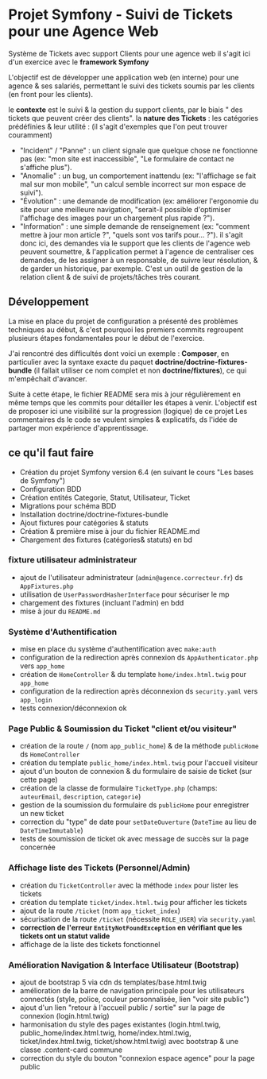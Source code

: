 # Projet Symfony - Suivi de Tickets pour une Agence Web

Système de Tickets avec support Clients pour une agence web 
il s'agit ici d'un exercice avec le **framework Symfony**

L'objectif est de développer une application web (en interne) pour une agence & ses salariés, permettant le suivi des tickets soumis par les clients (en front pour les clients). 

le **contexte** est le suivi & la gestion du support clients, par le biais " des tickets que peuvent créer des clients".
la **nature des Tickets** : les catégories prédéfinies & leur utilité : (il s'agit d'exemples que l'on peut trouver couramment)

- "Incident" / "Panne" : un client signale que quelque chose ne fonctionne pas (ex: "mon site est inaccessible", "Le formulaire de contact ne s'affiche plus").
- "Anomalie" : un bug, un comportement inattendu (ex: "l'affichage se fait mal sur mon mobile", "un calcul semble incorrect sur mon espace de suivi").
- "Évolution" : une demande de modification (ex: améliorer l'ergonomie du site pour une meilleure navigation, "serait-il possible d'optimiser l'affichage des images pour un chargement plus rapide ?").
- "Information" : une simple demande de renseignement (ex: "comment mettre à jour mon article ?", "quels sont vos tarifs pour... ?").
il s'agit donc ici, des demandes via le support que les clients de l'agence web peuvent soumettre, & l'application permet à l'agence de centraliser ces demandes, de les assigner à un responsable, de suivre leur résolution, & de garder un historique, par exemple.
C'est un outil de gestion de la relation client & de suivi de projets/tâches très courant.

## Développement

La mise en place du projet de configuration a présenté des problèmes techniques au début, & c'est pourquoi les premiers commits regroupent plusieurs étapes fondamentales pour le début de l'exercice.

J'ai rencontré des difficultés dont voici un exemple : **Composer**, en particulier avec la syntaxe exacte du paquet **doctrine/doctrine-fixtures-bundle** (il fallait utiliser ce nom complet et non **doctrine/fixtures**), ce qui m'empêchait d'avancer.

Suite à cette étape, le fichier README sera mis à jour régulièrement en même temps que les commits pour détailler  les étapes à venir.
L'objectif est de proposer ici une visibilité sur la progression (logique) de ce projet
Les commentaires ds le code se veulent simples & explicatifs, ds l'idée de partager mon expérience d'apprentissage.

## ce qu'il faut faire

* Création du projet Symfony version 6.4 (en suivant le cours "Les bases de Symfony")
* Configuration BDD
* Création entités Categorie, Statut, Utilisateur, Ticket
* Migrations pour schéma BDD
* Installation doctrine/doctrine-fixtures-bundle
* Ajout fixtures pour catégories & statuts
* Création & première mise à jour du fichier README.md
* Chargement des fixtures (catégories& statuts) en bd

### fixture utilisateur administrateur
* ajout de l'utilisateur administrateur (`admin@agence.correcteur.fr`) ds `AppFixtures.php`
* utilisation de `UserPasswordHasherInterface` pour sécuriser le mp
* chargement des fixtures (incluant l'admin) en bdd
* mise à jour du `README.md`

### Système d'Authentification
* mise en place du système d'authentification avec `make:auth`
* configuration de la redirection après connexion ds `AppAuthenticator.php` vers `app_home`
* création de `HomeController` & du template `home/index.html.twig` pour `app_home`
* configuration de la redirection après déconnexion ds `security.yaml` vers `app_login`
* tests connexion/déconnexion ok 

### Page Public & Soumission du Ticket "client et/ou visiteur"
* création de la route `/` (nom `app_public_home`) & de la méthode `publicHome` ds `HomeController`
* création du template `public_home/index.html.twig` pour l'accueil visiteur
* ajout d'un bouton de connexion & du formulaire de saisie de ticket (sur cette page)
* création de la classe de formulaire `TicketType.php` (champs: `auteurEmail`, `description`, `categorie`)
* gestion de la soumission du formulaire ds `publicHome` pour enregistrer un new ticket
* correction du "type" de date pour `setDateOuverture` (`DateTime` au lieu de `DateTimeImmutable`)
* tests de soumission de ticket ok avec message de succès sur la page concernée

### Affichage liste des Tickets (Personnel/Admin)
* création du `TicketController` avec la méthode `index` pour lister les tickets
* création du template `ticket/index.html.twig` pour afficher les tickets
* ajout de la route `/ticket` (nom `app_ticket_index`)
* sécurisation de la route `/ticket` (nécessite `ROLE_USER`) via `security.yaml`
* **correction de l'erreur `EntityNotFoundException` en vérifiant que les tickets ont un statut valide**
* affichage de la liste des tickets fonctionnel

### Amélioration Navigation & Interface Utilisateur (Bootstrap)
* ajout de bootstrap 5 via cdn ds templates/base.html.twig
* amélioration de la barre de navigation principale pour les utilisateurs connectés (style, police, couleur personnalisée, lien "voir site public")
* ajout d'un lien "retour à l'accueil public / sortie" sur la page de connexion (login.html.twig)
* harmonisation du style des pages existantes (login.html.twig, public_home/index.html.twig, home/index.html.twig, ticket/index.html.twig, ticket/show.html.twig) avec bootstrap & une classe .content-card commune
* correction du style du bouton "connexion espace agence" pour la page public



